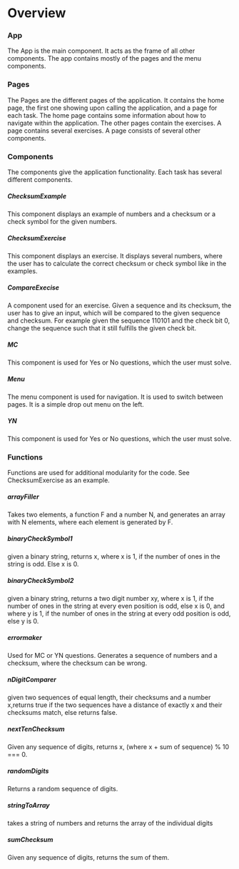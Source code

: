 # Overview

### App

The App is the main component. It acts as the frame of all other components. The app contains mostly of the pages and the menu components.

### Pages

The Pages are the different pages of the application. It contains the home page, the first one showing upon calling the application, and a page for each task. The home page contains some information about how to navigate within the application. The other pages contain the exercises. A page contains several exercises. A page consists of several other components.

### Components

The components give the application functionality. Each task has several different components.

##### ChecksumExample

This component displays an example of numbers and a checksum or a check symbol for the given numbers.

##### ChecksumExercise

This component displays an exercise. It displays several numbers, where the user has to calculate the correct checksum or check symbol like in the examples.

##### CompareExecise

A component used for an exercise. Given a sequence and its checksum, the user has to give an input, which will be compared to the given sequence and checksum.
For example given the sequence 110101 and the check bit 0, change the sequence such that it still fulfills the given check bit.

##### MC

This component is used for Yes or No questions, which the user must solve.

##### Menu

The menu component is used for navigation. It is used to switch between pages. It is a simple drop out menu on the left.

##### YN

This component is used for Yes or No questions, which the user must solve.

### Functions

Functions are used for additional modularity for the code. See ChecksumExercise as an example.

##### arrayFiller

Takes two elements, a function F and a number N, and generates an array with N elements, where each element is generated by F.

##### binaryCheckSymbol1

given a binary string, returns x, where x is 1, if the number of ones in the string is odd. Else x is 0.

##### binaryCheckSymbol2

given a binary string, returns a two digit number xy, where x is 1, if the number of ones in the string at every even position is odd, else x is 0, and where y is 1, if the number of ones in the string at every odd position is odd, else y is 0.

##### errormaker

Used for MC or YN questions. Generates a sequence of numbers and a checksum, where the checksum can be wrong.

##### nDigitComparer

given two sequences of equal length, their checksums and a number x,returns true if the two sequences have a distance of exactly x and their checksums match, else returns false.

##### nextTenChecksum

Given any sequence of digits, returns x, (where x + sum of sequence) % 10 === 0.

##### randomDigits

Returns a random sequence of digits.

##### stringToArray

takes a string of numbers and returns the array of the individual digits

##### sumChecksum

Given any sequence of digits, returns the sum of them.
